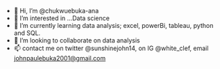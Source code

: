 - 👋 Hi, I’m @chukwuebuka-ana
- 👀 I’m interested in ...Data science
- 🌱 I’m currently learning data analysis; excel, powerBi, tableau, python and SQL.
- 💞️ I’m looking to collaborate on data analysis
- 📫 contact me on twitter @sunshinejohn14, on IG @white_clef, email johnpaulebuka2001@gmail.com

<!---
chukwuebuka-ana/chukwuebuka-ana is a ✨ special ✨ repository because its `README.md` (this file) appears on your GitHub profile.
You can click the Preview link to take a look at your changes.
--->
